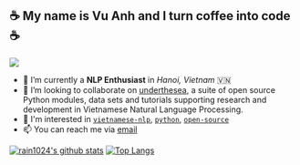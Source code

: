 ## :coffee: My name is Vu Anh and I turn coffee into code :coffee:

![](https://komarev.com/ghpvc/?username=rain1024)

- 🔭 I’m currently a **NLP Enthusiast** in *Hanoi, Vietnam* 🇻🇳
- 👯 I’m looking to collaborate on [underthesea](https://github.com/undertheseanlp/underthesea), a suite of open source Python modules, data sets and tutorials supporting research and development in Vietnamese Natural Language Processing.
- 💬 I'm interested in [`vietnamese-nlp`](https://github.com/topics/vietnamese-nlp), [`python`](https://github.com/topics/python), [`open-source`](https://github.com/topics/open-source)
- 📫 You can reach me via [email](anhv.ict91@gmail.com)


[![rain1024's github stats](https://github-readme-stats.vercel.app/api?username=rain1024&hide=issues&show_icons=true)](https://github.com/rain1024)
[![Top Langs](https://github-readme-stats.vercel.app/api/top-langs/?username=rain1024&layout=compact)](https://github.com/rain1024)
